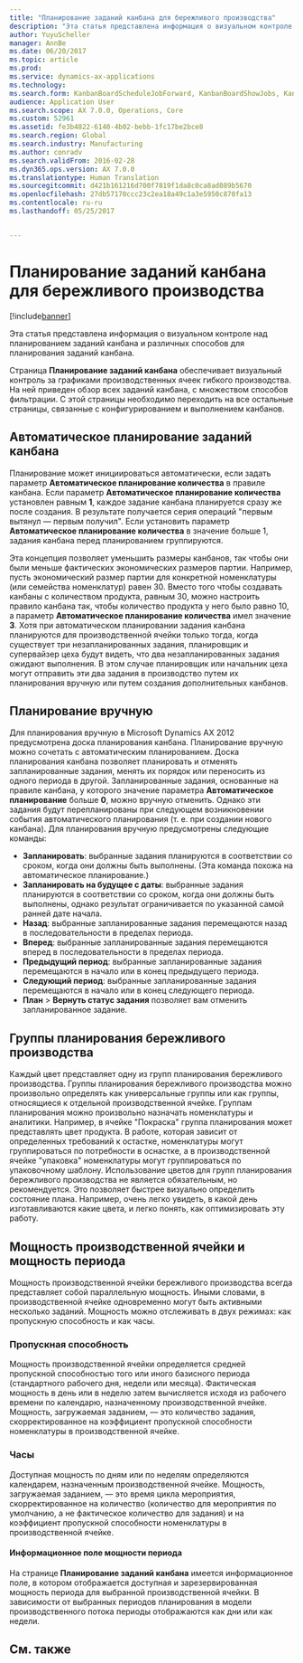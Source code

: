 ```yaml
---
title: "Планирование заданий канбана для бережливого производства"
description: "Эта статья представлена информация о визуальном контроле над планированием заданий канбана и различных способов для планирования заданий канбана."
author: YuyuScheller
manager: AnnBe
ms.date: 06/20/2017
ms.topic: article
ms.prod: 
ms.service: dynamics-ax-applications
ms.technology: 
ms.search.form: KanbanBoardScheduleJobForward, KanbanBoardShowJobs, KanbanJobSchedulingListPage
audience: Application User
ms.search.scope: AX 7.0.0, Operations, Core
ms.custom: 52961
ms.assetid: fe3b4822-6140-4b02-bebb-1fc17be2bce8
ms.search.region: Global
ms.search.industry: Manufacturing
ms.author: conradv
ms.search.validFrom: 2016-02-28
ms.dyn365.ops.version: AX 7.0.0
ms.translationtype: Human Translation
ms.sourcegitcommit: d421b161216d700f7819f1da8c0ca8ad089b5670
ms.openlocfilehash: 27db57170ccc23c2ea18a49c1a3e5950c870fa13
ms.contentlocale: ru-ru
ms.lasthandoff: 05/25/2017


---
```


# <a name="kanban-job-scheduling-for-lean-manufacturing"></a>Планирование заданий канбана для бережливого производства

[!include[banner](../includes/banner.md)]


Эта статья представлена информация о визуальном контроле над планированием заданий канбана и различных способов для планирования заданий канбана.  

Страница **Планирование заданий канбана** обеспечивает визуальный контроль за графиками производственных ячеек гибкого производства. На ней приведен обзор всех заданий канбана, с множеством способов фильтрации. С этой страницы необходимо переходить на все остальные страницы, связанные с конфигурированием и выполнением канбанов.

## <a name="automatic-scheduling-of-kanban-jobs"></a>Автоматическое планирование заданий канбана
Планирование может инициироваться автоматически, если задать параметр **Автоматическое планирование количества** в правиле канбана. Если параметр **Автоматическое планирование количества** установлен равным **1**, каждое задание канбана планируется сразу же после создания. В результате получается серия операций "первым вытянул — первым получил". Если установить параметр **Автоматическое планирование количества** в значение больше 1, задания канбана перед планированием группируются. 

Эта концепция позволяет уменьшить размеры канбанов, так чтобы они были меньше фактических экономических размеров партии. Например, пусть экономический размер партии для конкретной номенклатуры (или семейства номенклатур) равен 30. Вместо того чтобы создавать канбаны с количеством продукта, равным 30, можно настроить правило канбана так, чтобы количество продукта у него было равно 10, а параметр **Автоматическое планирование количества** имел значение **3**. Хотя при автоматическом планировании задания канбана планируются для производственной ячейки только тогда, когда существует три незапланированных задания, планировщик и супервайзер цеха будут видеть, что два незапланированных задания ожидают выполнения. В этом случае планировщик или начальник цеха могут отправить эти два задания в производство путем их планирования вручную или путем создания дополнительных канбанов.

## <a name="manual-scheduling"></a>Планирование вручную
Для планирования вручную в Microsoft Dynamics AX 2012 предусмотрена доска планирования канбана. Планирование вручную можно сочетать с автоматическим планированием. Доска планирования канбана позволяет планировать и отменять запланированные задания, менять их порядок или переносить из одного периода в другой. Запланированные задания, основанные на правиле канбана, у которого значение параметра **Автоматическое планирование** больше **0**, можно вручную отменить. Однако эти задания будут перепланированы при следующем возникновении события автоматического планирования (т. е. при создании нового канбана). Для планирования вручную предусмотрены следующие команды:

-   **Запланировать**: выбранные задания планируются в соответствии со сроком, когда они должны быть выполнены. (Эта команда похожа на автоматическое планирование.)
-   **Запланировать на будущее с даты**: выбранные задания планируются в соответствии со сроком, когда они должны быть выполнены, однако результат ограничивается по указанной самой ранней дате начала.
-   **Назад**: выбранные запланированные задания перемещаются назад в последовательности в пределах периода.
-   **Вперед**: выбранные запланированные задания перемещаются вперед в последовательности в пределах периода.
-   **Предыдущий период**: выбранные запланированные задания перемещаются в начало или в конец предыдущего периода.
-   **Следующий период**: выбранные запланированные задания перемещаются в начало или в конец следующего периода.
-   **План** &gt; **Вернуть статус задания** позволяет вам отменить запланированное задание.

## <a name="lean-scheduling-groups"></a>Группы планирования бережливого производства
Каждый цвет представляет одну из групп планирования бережливого производства. Группы планирования бережливого производства можно произвольно определять как универсальные группы или как группы, относящиеся к отдельной производственной ячейке. Группам планирования можно произвольно назначать номенклатуры и аналитики. Например, в ячейке "Покраска" группа планирования может представлять цвет продукта. В работе, которая зависит от определенных требований к остастке, номенклатуры могут группироваться по потребности в оснастке, а в производственной ячейке "упаковка" номенклатуры могут группироваться по упаковочному шаблону. Использование цветов для групп планирования бережливого производства не является обязательным, но рекомендуется. Это позволяет быстрее визуально определить состояние плана. Например, очень легко увидеть, в какой день изготавливаются какие цвета, и легко понять, как оптимизировать эту работу.

## <a name="work-cell-capacity-and-period-capacity"></a>Мощность производственной ячейки и мощность периода
Мощность производственной ячейки бережливого производства всегда представляет собой параллельную мощность. Иными словами, в производственной ячейке одновременно могут быть активными несколько заданий. Мощность можно отслеживать в двух режимах: как пропускную способность и как часы.

### <a name="throughput"></a>Пропускная способность

Мощность производственной ячейки определяется средней пропускной способностью того или иного базисного периода (стандартного рабочего дня, недели или месяца). Фактическая мощность в день или в неделю затем вычисляется исходя из рабочего времени по календарю, назначенному производственной ячейке. Мощность, загружаемая заданием, — это количество задания, скорректированное на коэффициент пропускной способности номенклатуры в производственной ячейке.

### <a name="hours"></a>Часы

Доступная мощность по дням или по неделям определяются календарем, назначенным производственной ячейке. Мощность, загружаемая заданием, — это время цикла мероприятия, скорректированное на количество (количество для мероприятия по умолчанию, а не фактическое количество для задания) и на коэффициент пропускной способности номенклатуры в производственной ячейке.

#### <a name="period-capacity-factbox"></a>Информационное поле мощности периода

На странице **Планирование заданий канбана** имеется информационное поле, в котором отображается доступная и зарезервированная мощность периода для выбранной производственной ячейки. В зависимости от выбранных периодов планирования в модели производственного потока периоды отображаются как дни или как недели.

<a name="see-also"></a>См. также
--------




